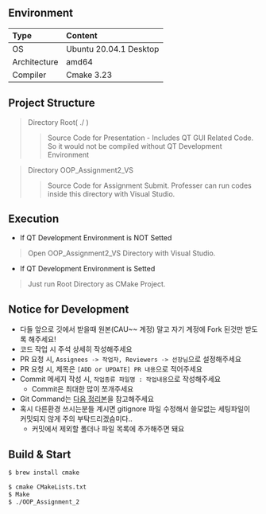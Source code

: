 ## Environment
| Type | Content |
|:---|:---|
| OS | Ubuntu 20.04.1 Desktop |
| Architecture | amd64 |
| Compiler | Cmake 3.23 |

## Project Structure
> Directory Root( ./ )
>> Source Code for Presentation - Includes QT GUI Related Code. So it would not be compiled without QT Development Environment

> Directory OOP_Assignment2_VS
>> Source Code for Assignment Submit. Professer can run codes inside this directory with Visual Studio.

## Execution
- If QT Development Environment is NOT Setted
> Open OOP_Assignment2_VS Directory with Visual Studio.
- If QT Development Environment is Setted
> Just run Root Directory as CMake Project.


## Notice for Development
- 다들 앞으로 깃에서 받을때 원본(CAU~~ 계정) 말고 자기 계정에 Fork 된것만 받도록 해주세요!
- 코드 작업 시 주석 상세히 작성해주세요
- PR 요청 시, `Assignees -> 작업자, Reviewers -> 선장님`으로 설정해주세요
- PR 요청 시, 제목은 `[ADD or UPDATE] PR 내용`으로 적어주세요
- Commit 메세지 작성 시, `작업종류 파일명 : 작업내용`으로 작성해주세요
    - Commit은 최대한 많이 쪼개주세요
- Git Command는 [다음 정리본](https://yymin1022.notion.site/Git-ebcd92cdb69e4f6aab69ebe53c26d7af)을 참고해주세요
- 혹시 다른환경 쓰시는분들 계시면 gitignore 파일 수정해서 쓸모없는 세팅파일이 커밋되지 않게 주의 부탁드리겠슴미다..
    - 커밋에서 제외할 폴더나 파일 목록에 추가해주면 돼요

## Build & Start

``` bash
$ brew install cmake
```

``` bash
$ cmake CMakeLists.txt
$ Make
$ ./OOP_Assignment_2
```
